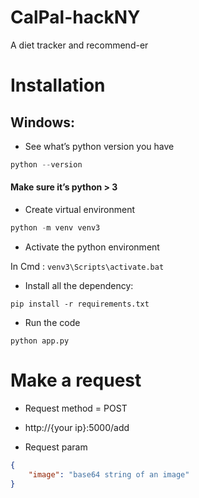 # CalPal-hackNY
A diet tracker and recommend-er

# Installation

## Windows: 

- See what’s python version you have
```python
python --version
```

#### Make sure it’s python > 3

- Create virtual environment
```python
python -m venv venv3
```

- Activate the python environment

In Cmd : `venv3\Scripts\activate.bat`


- Install all the dependency:

`pip install -r requirements.txt`


- Run the code

`python app.py`

# Make a request 

- Request method  = POST

- http://{your ip}:5000/add

- Request param 
```json
{
	"image": "base64 string of an image"
}
```